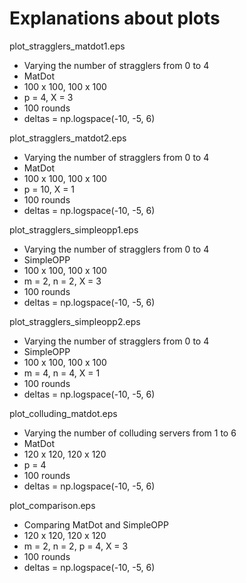 # Explanations about plots

plot_stragglers_matdot1.eps
- Varying the number of stragglers from 0 to 4
- MatDot
- 100 x 100, 100 x 100
- p = 4, X = 3
- 100 rounds
- deltas = np.logspace(-10, -5, 6)

plot_stragglers_matdot2.eps
- Varying the number of stragglers from 0 to 4
- MatDot
- 100 x 100, 100 x 100
- p = 10, X = 1
- 100 rounds
- deltas = np.logspace(-10, -5, 6)

plot_stragglers_simpleopp1.eps
- Varying the number of stragglers from 0 to 4
- SimpleOPP
- 100 x 100, 100 x 100
- m = 2, n = 2, X = 3
- 100 rounds
- deltas = np.logspace(-10, -5, 6)

plot_stragglers_simpleopp2.eps
- Varying the number of stragglers from 0 to 4
- SimpleOPP
- 100 x 100, 100 x 100
- m = 4, n = 4, X = 1
- 100 rounds
- deltas = np.logspace(-10, -5, 6)

plot_colluding_matdot.eps
- Varying the number of colluding servers from 1 to 6
- MatDot
- 120 x 120, 120 x 120
- p = 4
- 100 rounds
- deltas = np.logspace(-10, -5, 6)

plot_comparison.eps
- Comparing MatDot and SimpleOPP
- 120 x 120, 120 x 120
- m = 2, n = 2, p = 4, X = 3
- 100 rounds
- deltas = np.logspace(-10, -5, 6)